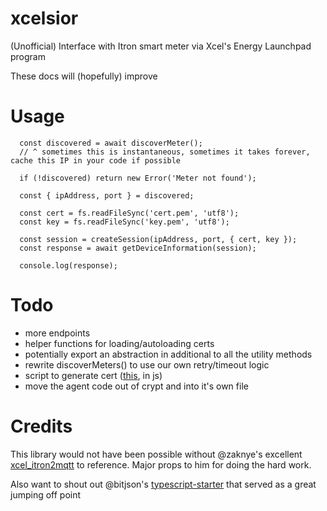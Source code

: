 # xcelsior

(Unofficial) Interface with Itron smart meter via Xcel's Energy Launchpad program

These docs will (hopefully) improve

# Usage
```
  const discovered = await discoverMeter();
  // ^ sometimes this is instantaneous, sometimes it takes forever, cache this IP in your code if possible

  if (!discovered) return new Error('Meter not found');

  const { ipAddress, port } = discovered;

  const cert = fs.readFileSync('cert.pem', 'utf8');
  const key = fs.readFileSync('key.pem', 'utf8');

  const session = createSession(ipAddress, port, { cert, key });
  const response = await getDeviceInformation(session);

  console.log(response);
```

# Todo

- more endpoints
- helper functions for loading/autoloading certs
- potentially export an abstraction in additional to all the utility methods
- rewrite discoverMeters() to use our own retry/timeout logic
- script to generate cert ([this](https://github.com/zaknye/xcel_itron2mqtt/blob/main/scripts/generate_keys.sh), in js)
- move the agent code out of crypt and into it's own file

# Credits

This library would not have been possible without @zaknye's excellent [xcel_itron2mqtt](https://github.com/zaknye/xcel_itron2mqtt) to reference. Major props to him for doing the hard work.

Also want to shout out @bitjson's [typescript-starter](https://github.com/bitjson/typescript-starter) that served as a great jumping off point
